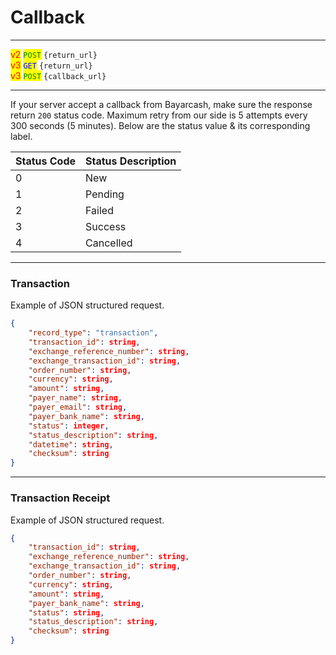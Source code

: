 # Callback

***

<mark style="color:red;">v2</mark>  <mark style="color:green;">`POST`</mark>  `{return_url}`\
<mark style="color:red;">v3</mark>  <mark style="color:blue;">`GET`</mark>  `{return_url}`\
<mark style="color:red;">v3</mark>  <mark style="color:green;">`POST`</mark>  `{callback_url}`

***



If your server accept a callback from Bayarcash, make sure the response return `200` status code. Maximum retry from our side is 5 attempts every 300 seconds (5 minutes). Below are the status value & its corresponding label.



| Status Code | Status Description |
| ----------- | ------------------ |
| 0           | New                |
| 1           | Pending            |
| 2           | Failed             |
| 3           | Success            |
| 4           | Cancelled          |



***

### Transaction

Example of JSON structured request.



```json
{
    "record_type": "transaction",
    "transaction_id": string,
    "exchange_reference_number": string,
    "exchange_transaction_id": string,
    "order_number": string,
    "currency": string,
    "amount": string,
    "payer_name": string,
    "payer_email": string,
    "payer_bank_name": string,
    "status": integer,
    "status_description": string,
    "datetime": string,
    "checksum": string
}
```



***

### Transaction Receipt

Example of JSON structured request.



```json
{
    "transaction_id": string,
    "exchange_reference_number": string,
    "exchange_transaction_id": string,
    "order_number": string,
    "currency": string,
    "amount": string,
    "payer_bank_name": string,
    "status": string,
    "status_description": string,
    "checksum": string
}
```

